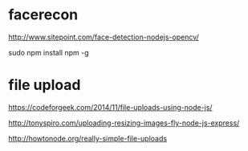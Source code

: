 # facerecon

http://www.sitepoint.com/face-detection-nodejs-opencv/

sudo npm install npm -g

# file upload
https://codeforgeek.com/2014/11/file-uploads-using-node-js/

http://tonyspiro.com/uploading-resizing-images-fly-node-js-express/

http://howtonode.org/really-simple-file-uploads

